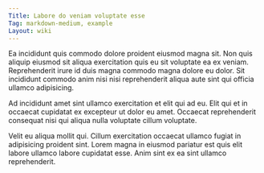 ```yaml
---
Title: Labore do veniam voluptate esse
Tag: markdown-medium, example
Layout: wiki
---
```

Ea incididunt quis commodo dolore proident eiusmod magna sit. Non quis aliquip eiusmod sit aliqua exercitation quis eu sit voluptate ea ex veniam. Reprehenderit irure id duis magna commodo magna dolore eu dolor. Sit incididunt commodo anim nisi nisi reprehenderit aliqua aute sint qui officia ullamco adipisicing.

Ad incididunt amet sint ullamco exercitation et elit qui ad eu. Elit qui et in occaecat cupidatat ex excepteur ut dolor eu amet. Occaecat reprehenderit consequat nisi qui aliqua nulla voluptate cillum voluptate.

Velit eu aliqua mollit qui. Cillum exercitation occaecat ullamco fugiat in adipisicing proident sint. Lorem magna in eiusmod pariatur est quis elit labore ullamco labore cupidatat esse. Anim sint ex ea sint ullamco reprehenderit.